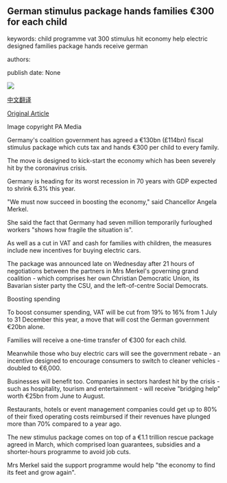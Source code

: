 ## German stimulus package hands families €300 for each child

keywords: child programme vat 300 stimulus hit economy help electric designed families package hands receive german

authors: 

publish date: None

![](https://ichef.bbci.co.uk/news/1024/branded_news/9494/production/_112263083_hi040770399.jpg)

[中文翻译](German%20stimulus%20package%20hands%20families%20%E2%82%AC300%20for%20each%20child_zh.md)

[Original Article](https://www.bbc.com/news/business-52920516)

Image copyright PA Media

Germany's coalition government has agreed a €130bn (£114bn) fiscal stimulus package which cuts tax and hands €300 per child to every family.

The move is designed to kick-start the economy which has been severely hit by the coronavirus crisis.

Germany is heading for its worst recession in 70 years with GDP expected to shrink 6.3% this year.

"We must now succeed in boosting the economy," said Chancellor Angela Merkel.

She said the fact that Germany had seven million temporarily furloughed workers "shows how fragile the situation is".

As well as a cut in VAT and cash for families with children, the measures include new incentives for buying electric cars.

The package was announced late on Wednesday after 21 hours of negotiations between the partners in Mrs Merkel's governing grand coalition - which comprises her own Christian Democratic Union, its Bavarian sister party the CSU, and the left-of-centre Social Democrats.

Boosting spending

To boost consumer spending, VAT will be cut from 19% to 16% from 1 July to 31 December this year, a move that will cost the German government €20bn alone.

Families will receive a one-time transfer of €300 for each child.

Meanwhile those who buy electric cars will see the government rebate - an incentive designed to encourage consumers to switch to cleaner vehicles - doubled to €6,000.

Businesses will benefit too. Companies in sectors hardest hit by the crisis - such as hospitality, tourism and entertainment - will receive "bridging help" worth €25bn from June to August.

Restaurants, hotels or event management companies could get up to 80% of their fixed operating costs reimbursed if their revenues have plunged more than 70% compared to a year ago.

The new stimulus package comes on top of a €1.1 trillion rescue package agreed in March, which comprised loan guarantees, subsidies and a shorter-hours programme to avoid job cuts.

Mrs Merkel said the support programme would help "the economy to find its feet and grow again".